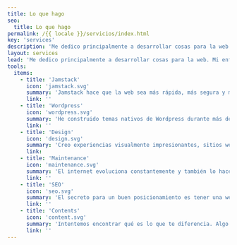 ```yaml
---
title: Lo que hago
seo:
  title: Lo que hago
permalink: /{{ locale }}/servicios/index.html
key: 'services'
description: 'Me dedico principalmente a desarrollar cosas para la web. Doy valor al rendimiento, la accesibilidad, la simplicidad y el soporte a largo plazo.'
layout: services
lead: 'Me dedico principalmente a desarrollar cosas para la web. Mi enfoque es principalmente HTML semántico, algo de CSS y una pizca de JavaScript para darle sabor. Doy valor al rendimiento, la accesibilidad, la simplicidad y el soporte a largo plazo.'
tools:
  items:
    - title: 'Jamstack'
      icon: 'jamstack.svg'
      summary: 'Jamstack hace que la web sea más rápida, más segura y más fácil de escalar. A mí, como desarrollador, me da una libertad ilimitada y puedo trabajar con las mejores herramientas para el proyecto.'
      link: ''
    - title: 'Wordpress'
      icon: 'wordpress.svg'
      summary: 'He construido temas nativos de Wordpress durante más de una década. También ofrezco la transferencia de entornos Wordpress existentes a Jamstack, opcionalmente utilizando Wordpress como un "CMS sin cabeza".'
      link: ''
    - title: 'Design'
      icon: 'design.svg'
      summary: 'Creo experiencias visualmente impresionantes, sitios web que son divertidos y fáciles de usar.'
      link:
    - title: 'Maintenance'
      icon: 'maintenance.svg'
      summary: 'El internet evoluciona constantemente y también lo hacen las herramientas que utilizamos para crear sitios web. Me ocupo del funcionamiento óptimo, la seguridad y el rendimiento de los sitios web que construyo para mis clientes.'
      link: ''
    - title: 'SEO'
      icon: 'seo.svg'
      summary: 'El secreto para un buen posicionamiento es tener una web que sea genial en todos los sentidos: Técnicamente perfecta, rápida y segura, clara en cuanto a su estructura, con un copy realmente interesante. Puedo ayudarte con eso.'
      link: ''
    - title: 'Contents'
      icon: 'content.svg'
      summary: 'Intentemos encontrar qué es lo que te diferencia. Algo personal, que haga referencia a la esencia o filosofía del proyecto o producto.'
      link: ''
---
```

